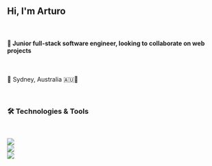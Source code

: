## Hi, I'm Arturo

<br>

#### 🌱 Junior full-stack software engineer, looking to collaborate on web projects

<br>

📍 Sydney, Australia 🇦🇺🦘

<br>

### 🛠 Technologies & Tools

<br>

![](https://img.shields.io/badge/Code-JavaScript-informational?style=flat&logo=Javascript&logoColor=white&color=2bbc8a)
<br>
![](https://img.shields.io/badge/Code-HTML5-informational?style=flat&logo=HTML5&logoColor=white&color=2bbc8a)
<br>
![](https://img.shields.io/badge/Code-CSS3-informational?style=flat&logo=CSS3&logoColor=white&color=2bbc8a)
